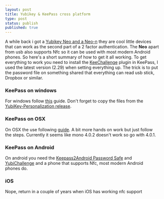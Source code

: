 ```yaml
---
layout: post
title: Yubikey & KeePass cross platform
type: post
status: publish
published: true
---
```


A while back i got a [Yubikey Neo and a Neo-n](https://www.yubico.com/products/yubikey-hardware/yubikey-neo/) they are cool little devices that can work as the second part of a 2 factor authentication. The **Neo** apart from usb also supports Nfc so it can be used with most modern Android phones. So here's a short summary of how to get it all working. To get everything to work you need to install the [KeeChallenge](http://sourceforge.net/projects/keechallenge/) plugin in KeePass, I used the latest version (2.29) when setting everything up. The trick is to put the password file on something shared that everything can read usb stick, Dropbox or similar.

### KeePass on windows
For windows follow [this](http://www.kahusecurity.com/2014/securing-keepass-with-a-second-factor/) guide. Don't forget to copy the files from the [YubiKey-Personalization release](https://developers.yubico.com/yubikey-personalization/Releases/).

### KeePass on OSX
On OSX the use following [guide](http://forum.yubico.com/viewtopic.php?f=8&t=1337#p6091). A bit more hands on work but just follow the steps. Currently it seems like mono 4.0.2 doesn't work so go with 4.0.1.

### KeePass on Android
On android you need the [Keepass2Android Password Safe](https://play.google.com/store/apps/details?id=keepass2android.keepass2android) and [YubiChallenge](https://play.google.com/store/apps/details?id=com.yubichallenge) and a phone that supports Nfc, most modern Android phones do.

### iOS
Nope, return in a couple of years when iOS has working nfc support